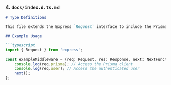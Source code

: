 
### 4. `docs/index.d.ts.md`

```markdown
# Type Definitions

This file extends the Express `Request` interface to include the Prisma client and user properties.

## Example Usage

```typescript
import { Request } from 'express';

const exampleMiddleware = (req: Request, res: Response, next: NextFunction) => {
    console.log(req.prisma); // Access the Prisma client
    console.log(req.user); // Access the authenticated user
    next();
};